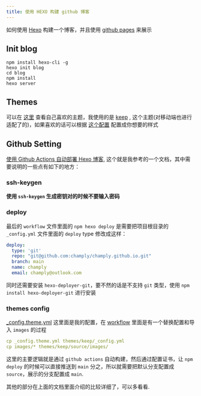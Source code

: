 ```yaml
---
title: 使用 HEXO 构建 github 博客
---
```


如何使用 [Hexo](https://hexo.io/zh-cn/) 构建一个博客，并且使用 [github pages](https://pages.github.com/) 来展示

## Init blog

``` shell
npm install hexo-cli -g
hexo init blog
cd blog
npm install
hexo server
```

## Themes

可以在 [这里](https://hexo.io/themes/) 查看自己喜欢的主题，我使用的是 [keep](https://github.com/XPoet/hexo-theme-keep)
, 这个主题(对移动端也进行适配了的)，如果喜欢的话可以根据
[这个配置](https://keep-docs.xpoet.cn/usage-tutorial/configuration-guide.html) 配置成你想要的样式

## Github Setting

[使用 Github Actions 自动部署 Hexo 博客](https://printempw.github.io/use-github-actions-to-deploy-hexo-blog/),
这个就是我参考的一个文档，其中需要说明的一些点有如下的地方：

### ssh-keygen

**使用 `ssh-keygen` 生成密钥对的时候不要输入密码**

### deploy

最后的 `workflow` 文件里面的 `npm hexo deploy` 是需要把项目根目录的 `_config.yml` 文件里面的 `deploy` type
修改成这样：

``` yaml
deploy:
  type: 'git'
  repo: "git@github.com:champly/champly.github.io.git"
  branch: main
  name: champly
  email: champly@outlook.com
```

同时还需要安装 `hexo-deployer-git`，要不然的话是不支持 `git` 类型，使用 `npm install hexo-deployer-git` 进行安装

### themes config

[_config.theme.yml](https://github.com/champly/champly.github.io/blob/source/_config.theme.yml) 这里面是我的配置，在
[workflow](https://github.com/champly/champly.github.io/blob/source/.github/workflows/deploy.yml)
里面是有一个替换配置和导入 `images` 的过程

``` yaml
cp _config.theme.yml themes/keep/_config.yml
cp images/* themes/keep/source/images/
```

这里的主要逻辑就是通过 `github actions` 自动构建，然后通过配置证书，让 `npm deploy` 的时候可以直接推送到 `main`
分之，所以就需要把默认分支配置成 `source`，展示的分支配置成 `main`.

其他的部分在上面的文档里面介绍的比较详细了，可以多看看.
